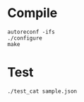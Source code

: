 Compile
=======

    autoreconf -ifs
    ./configure
    make

Test
====

    ./test_cat sample.json
